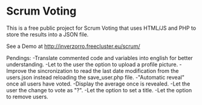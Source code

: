 # Scrum Voting
This is a free public project for Scrum Voting that uses HTML/JS and PHP to store the results into a JSON file.

See a Demo at http://inverzorro.freecluster.eu/scrum/

Pendings:
-Translate commented code and variables into english for better understanding.
-Let to the user the option to upload a profile picture.
-Improve the sincronization to read the last date modification from the users.json instead reloading the save_user.php file.
-"Automatic reveal" once all users have voted.
-Display the average once is revealed.
-Let the user the change to vote as "?".
-Let the option to set a title.
-Let the option to remove users.
